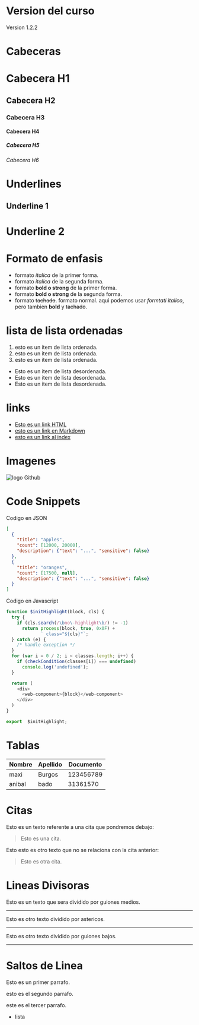 # Version del curso
Version 1.2.2

# Cabeceras
# Cabecera H1
## Cabecera H2
### Cabecera H3
#### Cabecera H4
##### Cabecera H5
###### Cabecera H6

# Underlines
Underline 1
-----------
Underline 2
===========


# Formato de enfasis

- formato *italica* de la primer forma.
- formato _italica_ de la segunda forma.
- formato **bold o strong** de la primer forma.
- formato __bold o strong__ de la segunda forma.
- formato ~~tachado~~. formato normal.
aqui podemos usar *formtati italico*, pero tambien **bold** y ~~tachado~~.

# lista de lista ordenadas
1. esto es un item de lista ordenada.
2. esto es un item de lista ordenada.
3. esto es un item de lista ordenada.
- Esto es un item de lista desordenada.
- Esto es un item de lista desordenada.
- Esto es un item de lista desordenada.

# links
 - <a href="http://google.com">Esto es un link HTML</a>
- [esto es un link en Markdown](http://www.google.com)
- [esto es un link al index](index.html)

# Imagenes
![logo Github](https://github.githubassets.com/images/modules/logos_page/GitHub-Mark.png)

# Code Snippets
Codigo en JSON
```JSON
[
  {
    "title": "apples",
    "count": [12000, 20000],
    "description": {"text": "...", "sensitive": false}
  },
  {
    "title": "oranges",
    "count": [17500, null],
    "description": {"text": "...", "sensitive": false}
  }
]
```
Codigo en Javascript
```Javascript
function $initHighlight(block, cls) {
  try {
    if (cls.search(/\bno\-highlight\b/) != -1)
      return process(block, true, 0x0F) +
             ` class="${cls}"`;
  } catch (e) {
    /* handle exception */
  }
  for (var i = 0 / 2; i < classes.length; i++) {
    if (checkCondition(classes[i]) === undefined)
      console.log('undefined');
  }

  return (
    <div>
      <web-component>{block}</web-component>
    </div>
  )
}

export  $initHighlight;
```

# Tablas
| Nombre | Apellido | Documento |
|------- | -------- | --------- |
| maxi | Burgos | 123456789 |
| anibal | bado | 31361570 |

# Citas
Esto es un texto referente a una cita que pondremos debajo:
> Esto es una cita.

Esto esto es otro texto que no se relaciona con la cita anterior:
> Esto es otra cita.

# Lineas Divisoras
Esto es un texto que sera dividido por guiones medios.

---
Esto es otro texto dividido por astericos.

***
Esto es otro texto dividido por guiones bajos.

___

# Saltos de Linea
Esto es un primer parrafo.

esto es el segundo parrafo.

este es el tercer parrafo.
- lista






